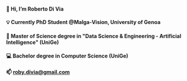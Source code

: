 <!--
### Hi there 👋
**roberto98/roberto98** is a ✨ _special_ ✨ repository because its `README.md` (this file) appears on your GitHub profile.

Here are some ideas to get you started:

- 🔭 I’m currently working on ...
- 🌱 I’m currently learning ...
- 👯 I’m looking to collaborate on ...
- 🤔 I’m looking for help with ...
- 💬 Ask me about ...
- 📫 How to reach me: ...
- 😄 Pronouns: ...
- ⚡ Fun fact: ...
-->


#### 👋 Hi, I’m Roberto Di Via
#### 💡 Currently PhD Student @Malga-Vision, University of Genoa
#### 🧠 Master of Science degree in "Data Science & Engineering - Artificial Intelligence" (UniGe)
#### 💻 Bachelor degree in Computer Science (UniGe)
#### 📫 roby.divia@gmail.com

<!-- 
[![Top Langs](https://github-readme-stats.vercel.app/api/top-langs/?username=roberto98&layout=compact&langs_count=6)](https://github.com/anuraghazra/github-readme-stats) 


https://github.com/anuraghazra/github-readme-stats

[![Anurag's GitHub stats](https://github-readme-stats.vercel.app/api?username=roberto98&count_private=true&show_icons=true&theme=codeSTACKr )](https://github.com/anuraghazra/github-readme-stats)
[![Readme Card](https://github-readme-stats.vercel.app/api/pin/?username=anuraghazra&repo=github-readme-stats)](https://github.com/anuraghazra/github-readme-stats)
-->
